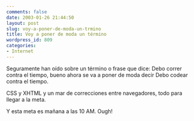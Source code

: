 ```yaml
---
comments: false
date: 2003-01-26 21:44:50
layout: post
slug: voy-a-poner-de-moda-un-trmino
title: Voy a poner de moda un término
wordpress_id: 809
categories:
- Internet
---
```


Seguramente han oído sobre un término o frase que dice: Debo correr contra el tiempo, bueno ahora se va a poner de moda decir Debo codear contra el tiempo.





CSS y XHTML y un mar de correcciones entre navegadores, todo para llegar a la meta.





Y esta meta es mañana a las 10 AM. Ough!




 
